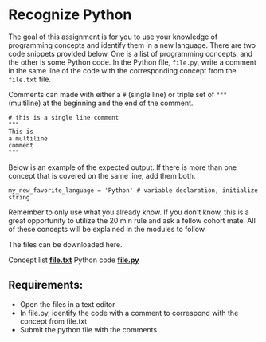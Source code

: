 # Recognize Python
The goal of this assignment is for you to use your knowledge of programming concepts and identify them in a new language.  There are two code snippets provided below.  One is a list of programming concepts, and the other is some Python code.  In the Python file, `file.py`, write a comment in the same line of the code with the corresponding concept from the `file.txt` file.

Comments can made with either a `#` (single line) or triple set of `"""` (multiline) at the beginning and the end of the comment.  
```
# this is a single line comment
"""
This is
a multiline
comment
"""
```
Below is an example of the expected output. If there is more than one concept that is covered on the same line, add them both.
```
my_new_favorite_language = 'Python' # variable declaration, initialize string
```
Remember to only use what you already know. If you don't know, this is a great opportunity to utilize the 20 min rule and ask a fellow cohort mate. All of these concepts will be explained in the modules to follow.

The files can be downloaded here.

Concept list **[file.txt](https://assets.codingdojo.com/boomyeah2015/codingdojo/curriculum/content/chapter/file.txt)**
Python code **[file.py](https://assets.codingdojo.com/boomyeah2015/codingdojo/curriculum/content/chapter/file.py)**

## Requirements:
- Open the files in a text editor
- In file.py, identify the code with a comment to correspond with the concept from file.txt
- Submit the python file with the comments

